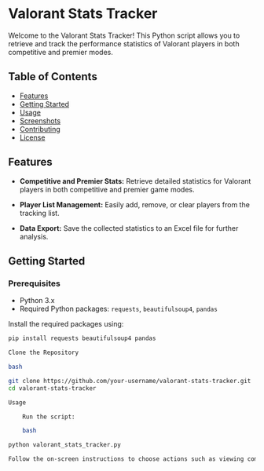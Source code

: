 # Valorant Stats Tracker

Welcome to the Valorant Stats Tracker! This Python script allows you to retrieve and track the performance statistics of Valorant players in both competitive and premier modes.

## Table of Contents
- [Features](#features)
- [Getting Started](#getting-started)
- [Usage](#usage)
- [Screenshots](#screenshots)
- [Contributing](#contributing)
- [License](#license)

## Features

- **Competitive and Premier Stats:** Retrieve detailed statistics for Valorant players in both competitive and premier game modes.

- **Player List Management:** Easily add, remove, or clear players from the tracking list.

- **Data Export:** Save the collected statistics to an Excel file for further analysis.

## Getting Started

### Prerequisites

- Python 3.x
- Required Python packages: `requests`, `beautifulsoup4`, `pandas`

Install the required packages using:

```bash
pip install requests beautifulsoup4 pandas

Clone the Repository

bash

git clone https://github.com/your-username/valorant-stats-tracker.git
cd valorant-stats-tracker

Usage

    Run the script:

    bash

python valorant_stats_tracker.py

Follow the on-screen instructions to choose actions such as viewing competitive or premier stats, managing the player list, and exporting data.